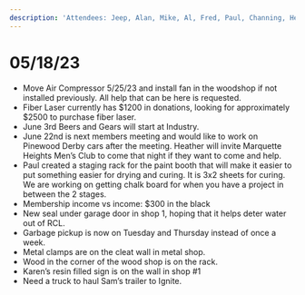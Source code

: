```yaml
---
description: 'Attendees: Jeep, Alan, Mike, Al, Fred, Paul, Channing, Heather, Don, Sam, Joe'
---
```


# 05/18/23

* Move Air Compressor 5/25/23 and install fan in the woodshop if not installed previously. All help that can be here is requested.
* Fiber Laser currently has $1200 in donations, looking for approximately $2500 to purchase fiber laser.
* June 3rd Beers and Gears will start at Industry.
* June 22nd is next members meeting and would like to work on Pinewood Derby cars after the meeting. Heather will invite Marquette Heights Men’s Club to come that night if they want to come and help.
* Paul created a staging rack for the paint booth that will make it easier to put something easier for drying and curing. It is 3x2 sheets for curing. We are working on getting chalk board for when you have a project in between the 2 stages.
* Membership income vs income: $300 in the black
* New seal under garage door in shop 1, hoping that it helps deter water out of RCL.
* Garbage pickup is now on Tuesday and Thursday instead of once a week.
* Metal clamps are on the cleat wall in metal shop.
* Wood in the corner of the wood shop is on the rack.
* Karen’s resin filled sign is on the wall in shop #1
* Need a truck to haul Sam’s trailer to Ignite.

